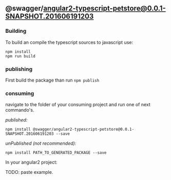 ## @swagger/angular2-typescript-petstore@0.0.1-SNAPSHOT.201606191203

### Building

To build an compile the typescript sources to javascript use:
```
npm install
npm run build
```

### publishing

First build the package than run ```npm publish```

### consuming

navigate to the folder of your consuming project and run one of next commando's.

_published:_

```
npm install @swagger/angular2-typescript-petstore@0.0.1-SNAPSHOT.201606191203 --save
```

_unPublished (not recommended):_

```
npm install PATH_TO_GENERATED_PACKAGE --save
```

In your angular2 project:

TODO: paste example.
